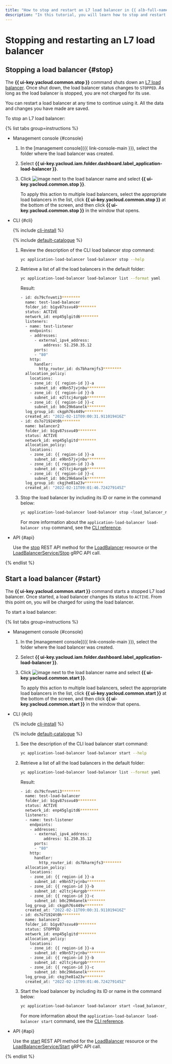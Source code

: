 ```yaml
---
title: "How to stop and restart an L7 load balancer in {{ alb-full-name }}"
description: "In this tutorial, you will learn how to stop and restart an L7 load balancer in {{ alb-name }}."
---
```


# Stopping and restarting an L7 load balancer

## Stopping a load balancer {#stop}

The **{{ ui-key.yacloud.common.stop }}** command shuts down an [L7 load balancer](../concepts/application-load-balancer.md). Once shut down, the load balancer status changes to `STOPPED`. As long as the load balancer is stopped, you are not charged for its use.

You can restart a load balancer at any time to continue using it. All the data and changes you have made are saved.

To stop an L7 load balancer:

{% list tabs group=instructions %}

- Management console {#console}

   1. In the [management console]({{ link-console-main }}), select the folder where the load balancer was created.
   1. Select **{{ ui-key.yacloud.iam.folder.dashboard.label_application-load-balancer }}**.
   1. Click ![image](../../_assets/console-icons/ellipsis.svg) next to the load balancer name and select **{{ ui-key.yacloud.common.stop }}**.

      To apply this action to multiple load balancers, select the appropriate load balancers in the list, click **{{ ui-key.yacloud.common.stop }}** at the bottom of the screen, and then click **{{ ui-key.yacloud.common.stop }}** in the window that opens.

- CLI {#cli}

   {% include [cli-install](../../_includes/cli-install.md) %}

   {% include [default-catalogue](../../_includes/default-catalogue.md) %}

   1. Review the description of the CLI load balancer stop command:

      ```bash
      yc application-load-balancer load-balancer stop --help
      ```

   1. Retrieve a list of all the load balancers in the default folder:

      ```bash
      yc application-load-balancer load-balancer list --format yaml
      ```

      Result:

      
      ```bash
      - id: ds79cfnvmti3********
        name: test-load-balancer
        folder_id: b1gv87ssvu49********
        status: ACTIVE
        network_id: enp45glgitd6********
        listeners:
        - name: test-listener
          endpoints:
          - addresses:
            - external_ipv4_address:
                address: 51.250.35.12
            ports:
            - "80"
          http:
            handler:
              http_router_id: ds7bharmjfs3********
        allocation_policy:
          locations:
          - zone_id: {{ region-id }}-a
            subnet_id: e9bn57jvjnbu********
          - zone_id: {{ region-id }}-b
            subnet_id: e2ltcj4urgpb********
          - zone_id: {{ region-id }}-c
            subnet_id: b0c29k6anelk********
        log_group_id: ckgph76s449v********
        created_at: "2022-02-11T09:00:31.911019416Z"
      - id: ds7o71924t0h********
        name: balancer2
        folder_id: b1gv87ssvu49********
        status: ACTIVE
        network_id: enp45glgitd********
        allocation_policy:
          locations:
          - zone_id: {{ region-id }}-a
            subnet_id: e9bn57jvjnbu********
          - zone_id: {{ region-id }}-b
            subnet_id: e2ltcj4urgpb********
          - zone_id: {{ region-id }}-c
            subnet_id: b0c29k6anelk********
        log_group_id: ckgjhe81a23v********
        created_at: "2022-02-11T09:01:46.724279145Z"
      ```



   1. Stop the load balancer by including its ID or name in the command below:

      ```bash
      yc application-load-balancer load-balancer stop <load_balancer_name>
      ```

      For more information about the `application-load-balancer load-balancer stop` command, see the [CLI reference](../../cli/cli-ref/managed-services/application-load-balancer/load-balancer/stop.md).

- API {#api}

   Use the [stop](../api-ref/LoadBalancer/stop.md) REST API method for the [LoadBalancer](../api-ref/LoadBalancer/index.md) resource or the [LoadBalancerService/Stop](../api-ref/grpc/load_balancer_service.md#Stop) gRPC API call.

{% endlist %}

## Start a load balancer {#start}

The **{{ ui-key.yacloud.common.start }}** command starts a stopped L7 load balancer. Once started, a load balancer changes its status to `ACTIVE`. From this point on, you will be charged for using the load balancer.

To start a load balancer:

{% list tabs group=instructions %}

- Management console {#console}

   1. In the [management console]({{ link-console-main }}), select the folder where the load balancer was created.
   1. Select **{{ ui-key.yacloud.iam.folder.dashboard.label_application-load-balancer }}**.
   1. Click ![image](../../_assets/console-icons/ellipsis.svg) next to the load balancer name and select **{{ ui-key.yacloud.common.start }}**.

      To apply this action to multiple load balancers, select the appropriate load balancers in the list, click **{{ ui-key.yacloud.common.start }}** at the bottom of the screen, and then click **{{ ui-key.yacloud.common.start }}** in the window that opens.

- CLI {#cli}

   {% include [cli-install](../../_includes/cli-install.md) %}

   {% include [default-catalogue](../../_includes/default-catalogue.md) %}

   1. See the description of the CLI load balancer start command:

      ```bash
      yc application-load-balancer load-balancer start --help
      ```

   1. Retrieve a list of all the load balancers in the default folder:

      ```bash
      yc application-load-balancer load-balancer list --format yaml
      ```

      Result:

      
      ```bash
      - id: ds79cfnvmti3********
        name: test-load-balancer
        folder_id: b1gv87ssvu49********
        status: ACTIVE
        network_id: enp45glgitd6********
        listeners:
        - name: test-listener
          endpoints:
          - addresses:
            - external_ipv4_address:
                address: 51.250.35.12
            ports:
            - "80"
          http:
            handler:
              http_router_id: ds7bharmjfs3********
        allocation_policy:
          locations:
          - zone_id: {{ region-id }}-a
            subnet_id: e9bn57jvjnbu********
          - zone_id: {{ region-id }}-b
            subnet_id: e2ltcj4urgpb********
          - zone_id: {{ region-id }}-c
            subnet_id: b0c29k6anelk********
        log_group_id: ckgph76s449v********
        created_at: "2022-02-11T09:00:31.911019416Z"
      - id: ds7o71924t0h********
        name: balancer2
        folder_id: b1gv87ssvu49********
        status: STOPPED
        network_id: enp45glgitd********
        allocation_policy:
          locations:
          - zone_id: {{ region-id }}-a
            subnet_id: e9bn57jvjnbu********
          - zone_id: {{ region-id }}-b
            subnet_id: e2ltcj4urgpb********
          - zone_id: {{ region-id }}-c
            subnet_id: b0c29k6anelk********
        log_group_id: ckgjhe81a23v********
        created_at: "2022-02-11T09:01:46.724279145Z"
      ```



   1. Start the load balancer by including its ID or name in the command below:

      ```bash
      yc application-load-balancer load-balancer start <load_balancer_name>
      ```

      For more information about the `application-load-balancer load-balancer start` command, see the [CLI reference](../../cli/cli-ref/managed-services/application-load-balancer/load-balancer/start.md).

- API {#api}

   Use the [start](../api-ref/LoadBalancer/start.md) REST API method for the [LoadBalancer](../api-ref/LoadBalancer/index.md) resource or the [LoadBalancerService/Start](../api-ref/grpc/load_balancer_service.md#Start) gRPC API call.

{% endlist %}
